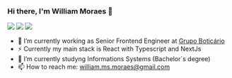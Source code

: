 ### Hi there, I'm William Moraes 👋

<a href="https://www.linkedin.com/in/william-moraes-a8b63980/"><img src="https://img.shields.io/badge/linkedin-0077B5.svg?style=for-the-badge&logo=linkedin&logoColor=white"></a>
<a href="https://www.instagram.com/moraeswill_"><img src="https://img.shields.io/badge/instagram-E4405F.svg?style=for-the-badge&logo=instagram&logoColor=white"></a>
<a href="mailto:william.ms.moraes@gmail.com"><img src="https://img.shields.io/badge/e‑mail-D14836.svg?style=for-the-badge&logo=GMail&logoColor=white"></a>

- 🔭 I’m currently working as Senior Frontend Engineer at [Grupo Boticário](https://www.grupoboticario.com.br/)
- ⚡ Currently my main stack is React with Typescript and NextJs
- 🌱 I’m currently studyng Informations Systems (Bachelor´s degree)
- 📫 How to reach me: william.ms.moraes@gmail.com
